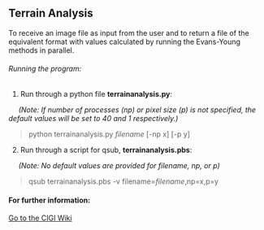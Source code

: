 ## Terrain Analysis

To receive an image file as input from the user and to return a file of the equivalent format with values calculated by running the Evans-Young methods in parallel.

###### Running the program:
1) Run through a python file **terrainanalysis.py**:

  &nbsp;&nbsp;&nbsp;&nbsp;&nbsp;*(Note: If number of processes (np) or pixel size (p) is not specified, the default values will be set to 40 and 1 respectively.)*
  > python terrainanalysis.py *filename* [-np x] [-p y]

2) Run through a script for qsub, **terrainanalysis.pbs**:

&nbsp;&nbsp;&nbsp;&nbsp;&nbsp;*(Note: No default values are provided for filename, np, or p)*
> qsub terrainanalysis.pbs -v filename=*filename*,np=x,p=y

#### For further information:
[Go to the CIGI Wiki](https://wiki.cigi.illinois.edu/display/UP/Parallel+Terrain+Analysis+on+DEMs)
